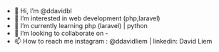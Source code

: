 - 👋 Hi, I’m @ddavidbl
- 👀 I’m interested in web development (php,laravel) 
- 🌱 I’m currently learning php (laravel) | python 
- 💞️ I’m looking to collaborate on -
- 📫 How to reach me instagram : @ddavidliem | linkedin: David Liem

<!---
ddavidbl/ddavidbl is a ✨ special ✨ repository because its `README.md` (this file) appears on your GitHub profile.
You can click the Preview link to take a look at your changes.
--->
